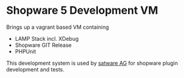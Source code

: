 Shopware 5 Development VM
===
Brings up a vagrant based VM containing
* LAMP Stack incl. XDebug
* Shopware GIT Release
* PHPUnit

This development system is used by [satware AG](https://satware.com)
for shopware plugin development and tests.



